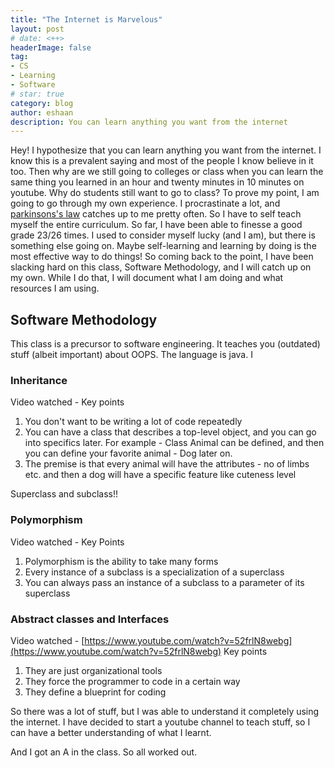 ```yaml
---
title: "The Internet is Marvelous"
layout: post
# date: <++>
headerImage: false
tag:
- CS
- Learning
- Software
# star: true
category: blog
author: eshaan 
description: You can learn anything you want from the internet
---
```

Hey! I hypothesize that you can learn anything you want from the internet. I know this is a prevalent saying and most of the people I know believe in it too. Then why are we still going to colleges or class when you can learn the same thing you learned in an hour and twenty minutes in 10 minutes on youtube. Why do students still want to go to class? To prove my point, I am going to go through my own experience. I procrastinate a lot, and [parkinsons's law](https://www.atlassian.com/blog/productivity/what-is-parkinsons-law#:~:text=Parkinson's%20Law%20is%20the%20old,for%20the%20Economist%20in%201955) catches up to me pretty often. So I have to self teach myself the entire curriculum. So far, I have been able to finesse a good grade 23/26 times. I used to consider myself lucky (and I am), but there is something else going on. Maybe self-learning and learning by doing is the most effective way to do things! So coming back to the point, I have been slacking hard on this class, Software Methodology, and I will catch up on my own. While I do that, I will document what I am doing and what resources I am using.

## Software Methodology

This class is a precursor to software engineering. It teaches you (outdated) stuff (albeit important) about OOPS. The language is java. I 

### Inheritance

Video watched - 
Key points

1. You don't want to be writing a lot of code repeatedly
2. You can have a class that describes a top-level object, and you can go into specifics later. 
For example - Class Animal can be defined, and then you can define your favorite animal - Dog later on. 
3. The premise is that every animal will have the attributes - no of limbs etc. and then a dog will have a specific feature like cuteness level

Superclass and subclass!!

### Polymorphism

Video watched - 
Key Points

1. Polymorphism is the ability to take many forms
2. Every instance of a subclass is a specialization of a superclass
3. You can always pass an instance of a subclass to a parameter of its superclass

### Abstract classes and Interfaces

Video watched - [https://www.youtube.com/watch?v=52frlN8webg](https://www.youtube.com/watch?v=52frlN8webg)
Key points

1. They are just organizational tools
2. They force the programmer to code in a certain way 
3. They define a blueprint for coding

So there was a lot of stuff, but I was able to understand it completely using the internet. I have decided to start a youtube channel to teach stuff, so I can have a better understanding of what I learnt. 

And I got an A in the class. So all worked out. 